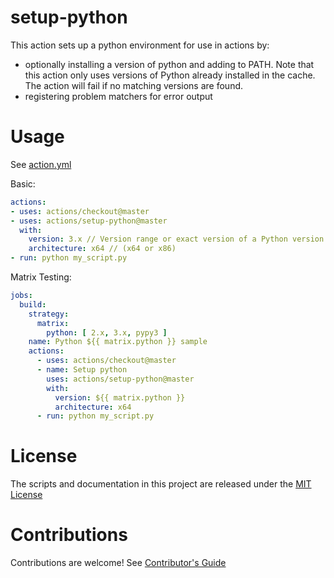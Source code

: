 # setup-python

This action sets up a python environment for use in actions by:

- optionally installing a version of python and adding to PATH. Note that this action only uses versions of Python already installed in the cache. The action will fail if no matching versions are found.
- registering problem matchers for error output

# Usage

See [action.yml](action.yml)

Basic:
```yaml
actions:
- uses: actions/checkout@master
- uses: actions/setup-python@master
  with:
    version: 3.x // Version range or exact version of a Python version to use, using semvers version range syntax.
    architecture: x64 // (x64 or x86)
- run: python my_script.py
```

Matrix Testing:
```yaml
jobs:
  build:
    strategy:
      matrix:
        python: [ 2.x, 3.x, pypy3 ]
    name: Python ${{ matrix.python }} sample
    actions:
      - uses: actions/checkout@master
      - name: Setup python
        uses: actions/setup-python@master
        with:
          version: ${{ matrix.python }}
          architecture: x64
      - run: python my_script.py
```

# License

The scripts and documentation in this project are released under the [MIT License](LICENSE)

# Contributions

Contributions are welcome!  See [Contributor's Guide](docs/contributors.md)
